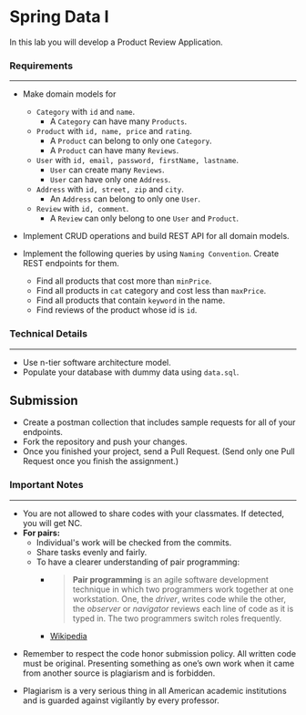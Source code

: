 # Spring Data I

In this lab you will develop a Product Review Application.

### Requirements
---

* Make domain models for
    * `Category` with `id` and `name`.
        * A `Category` can have many `Products`.
    * `Product` with `id, name, price` and `rating`.
        * A `Product` can belong to only one `Category`.
        * A `Product` can have many `Reviews`.
    * `User` with `id, email, password, firstName, lastname`.
        * `User` can create many `Reviews`.
        * `User` can have only one `Address`.
    * `Address` with `id, street, zip` and `city`.
        * An `Address` can belong to only one `User`.
    * `Review` with `id, comment`.
        * A `Review` can only belong to one `User` and `Product`.

* Implement CRUD operations and build REST API for all domain models.

* Implement the following queries by using `Naming Convention`. Create REST endpoints for them.
    * Find all products that cost more than `minPrice`.
    * Find all products in `cat` category and cost less than `maxPrice`.
    * Find all products that contain `keyword` in the name.
    * Find reviews of the product whose id is `id`.

### Technical Details
---

* Use n-tier software architecture model.
* Populate your database with dummy data using `data.sql`.

## Submission

* Create a postman collection that includes sample requests for all of your endpoints.
* Fork the repository and push your changes.
* Once you finished your project, send a Pull Request. (Send only one Pull Request once you finish the assignment.)

### Important Notes
---

* You are not allowed to share codes with your classmates. If detected, you will get NC.
* **For pairs:**
    * Individual's work will be checked from the commits.
    * Share tasks evenly and fairly.
    * To have a clearer understanding of pair programming:
        *  > **Pair programming** is an agile software development technique in which two programmers work together at
           one workstation. One, the _driver_, writes code while the other, the _observer_ or _navigator_ reviews each
           line of code as it is typed in. The two programmers switch roles frequently.
        * [Wikipedia](https://en.wikipedia.org/wiki/Pair_programming#:~:text=Pair%20programming%20is%20an%20agile,two%20programmers%20switch%20roles%20frequently.)

- Remember to respect the code honor submission policy. All written code must be original. Presenting something as one’s
  own work when it came from another source is plagiarism and is forbidden.

- Plagiarism is a very serious thing in all American academic institutions and is guarded against vigilantly by every
  professor.

